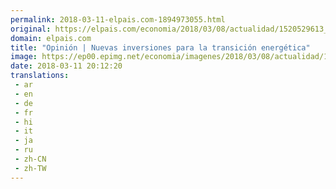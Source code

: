```yaml
---
permalink: 2018-03-11-elpais.com-1894973055.html
original: https://elpais.com/economia/2018/03/08/actualidad/1520529613_193529.html#?ref=rss&format=simple&link=link
domain: elpais.com
title: "Opinión | Nuevas inversiones para la transición energética"
image: https://ep00.epimg.net/economia/imagenes/2018/03/08/actualidad/1520529613_193529_1520599310_rrss_normal.jpg
date: 2018-03-11 20:12:20
translations: 
 - ar
 - en
 - de
 - fr
 - hi
 - it
 - ja
 - ru
 - zh-CN
 - zh-TW
---
```


